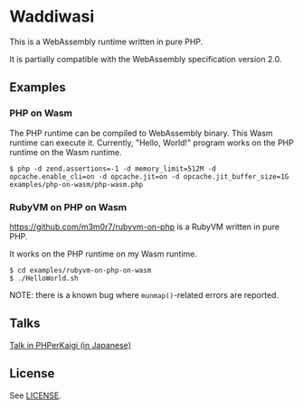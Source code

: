 # Waddiwasi

This is a WebAssembly runtime written in pure PHP.

It is partially compatible with the WebAssembly specification version 2.0.



## Examples

### PHP on Wasm

The PHP runtime can be compiled to WebAssembly binary. This Wasm runtime can execute it. Currently, "Hello, World!" program works on the PHP runtime on the Wasm runtime.

```
$ php -d zend.assertions=-1 -d memory_limit=512M -d opcache.enable_cli=on -d opcache.jit=on -d opcache.jit_buffer_size=1G examples/php-on-wasm/php-wasm.php
```

### RubyVM on PHP on Wasm

https://github.com/m3m0r7/rubyvm-on-php is a RubyVM written in pure PHP.

It works on the PHP runtime on my Wasm runtime.

```
$ cd examples/rubyvm-on-php-on-wasm
$ ./HelloWorld.sh
```

NOTE: there is a known bug where `munmap()`-related errors are reported.



## Talks

[Talk in PHPerKaigi (in Japanese)](https://fortee.jp/phperkaigi-2024/proposal/bc5dc153-17af-4079-8f1b-2660af97e2c8)



## License

See [LICENSE](./LICENSE).
